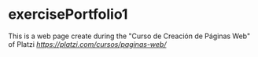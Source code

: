 # exercisePortfolio1
This is a web page create during the "Curso de Creación de Páginas Web" of Platzi *https://platzi.com/cursos/paginas-web/*
